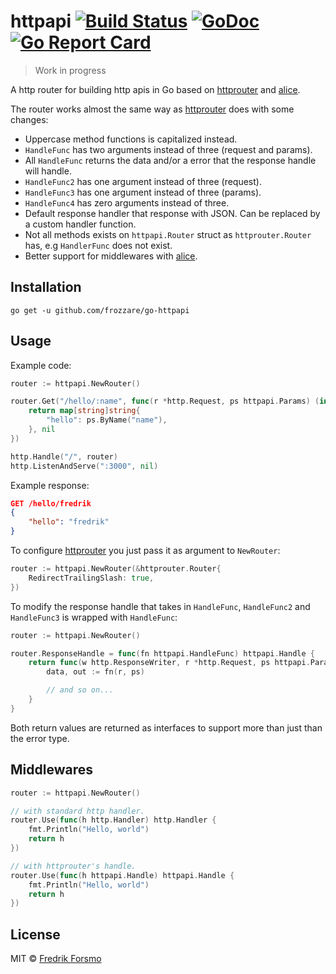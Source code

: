 # httpapi [![Build Status](https://travis-ci.org/frozzare/go-httpapi.svg?branch=master)](https://travis-ci.org/frozzare/go-httpapi) [![GoDoc](https://godoc.org/github.com/frozzare/go-httpapi?status.svg)](http://godoc.org/github.com/frozzare/go-httpapi) [![Go Report Card](https://goreportcard.com/badge/github.com/frozzare/go-httpapi)](https://goreportcard.com/report/github.com/frozzare/go-httpapi)

> Work in progress

A http router for building http apis in Go based on [httprouter](https://github.com/julienschmidt/httprouter) and [alice](https://github.com/justinas/alice).

The router works almost the same way as [httprouter](https://github.com/julienschmidt/httprouter) does with some changes:

- Uppercase method functions is capitalized instead.
- `HandleFunc` has two arguments instead of three (request and params).
- All `HandleFunc` returns the data and/or a error that the response handle will handle.
- `HandleFunc2` has one argument instead of three (request).
- `HandleFunc3` has one argument instead of three (params).
- `HandleFunc4` has zero arguments instead of three.
- Default response handler that response with JSON. Can be replaced by a custom handler function.
- Not all methods exists on `httpapi.Router` struct as `httprouter.Router` has, e.g `HandlerFunc` does not exist.
- Better support for middlewares with [alice](https://github.com/justinas/alice).

## Installation

```
go get -u github.com/frozzare/go-httpapi
```

## Usage

Example code:

```go
router := httpapi.NewRouter()

router.Get("/hello/:name", func(r *http.Request, ps httpapi.Params) (interface{}, interface{}) {
    return map[string]string{
        "hello": ps.ByName("name"),
    }, nil
})

http.Handle("/", router)
http.ListenAndServe(":3000", nil)
```

Example response:

```json
GET /hello/fredrik
{
    "hello": "fredrik"
}
```

To configure [httprouter](https://github.com/julienschmidt/httprouter) you just pass it as argument to `NewRouter`:

```go
router := httpapi.NewRouter(&httprouter.Router{
    RedirectTrailingSlash: true,
})
```

To modify the response handle that takes in `HandleFunc`, `HandleFunc2` and `HandleFunc3` is wrapped with `HandleFunc`:

```go
router := httpapi.NewRouter()

router.ResponseHandle = func(fn httpapi.HandleFunc) httpapi.Handle {
    return func(w http.ResponseWriter, r *http.Request, ps httpapi.Params) {
        data, out := fn(r, ps)

        // and so on...
    }
}
```

Both return values are returned as interfaces to support more than just than the error type.

## Middlewares

```go
router := httpapi.NewRouter()

// with standard http handler.
router.Use(func(h http.Handler) http.Handler {
    fmt.Println("Hello, world")
    return h
})

// with httprouter's handle.
router.Use(func(h httpapi.Handle) httpapi.Handle {
    fmt.Println("Hello, world")
    return h
})
```

## License

MIT © [Fredrik Forsmo](https://github.com/frozzare)